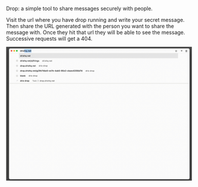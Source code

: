 Drop: a simple tool to share messages securely with people.

Visit the url where you have drop running and write your secret message.
Then share the URL generated with the person you want to share the message with.
Once they hit that url they will be able to see the message. Successive requests
will get a 404.

![](drop.mov.gif)
